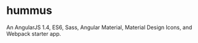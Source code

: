 # hummus
An AngularJS 1.4, ES6, Sass, Angular Material, Material Design Icons, and Webpack starter app.
